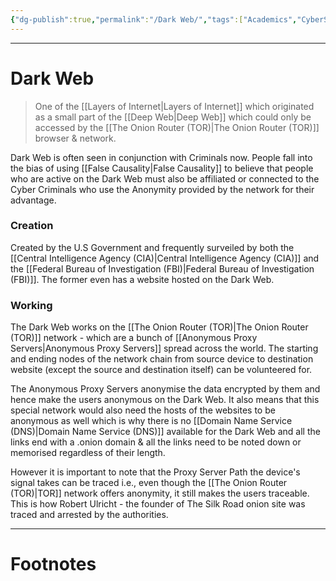 ```yaml
---
{"dg-publish":true,"permalink":"/Dark Web/","tags":["Academics","CyberSec"]}
---
```



---
# Dark Web
> One of the [[Layers of Internet\|Layers of Internet]] which originated as a small part of the [[Deep Web\|Deep Web]] which could only be accessed by the [[The Onion Router (TOR)\|The Onion Router (TOR)]] browser & network.

Dark Web is often seen in conjunction with Criminals now.
People fall into the bias of using [[False Causality\|False Causality]] to believe that people who are active on the Dark Web must also be affiliated or connected to the Cyber Criminals who use the Anonymity provided by the network for their advantage. 

### Creation
Created by the U.S Government and frequently surveiled by both the [[Central Intelligence Agency (CIA)\|Central Intelligence Agency (CIA)]] and the [[Federal Bureau of Investigation (FBI)\|Federal Bureau of Investigation (FBI)]]. The former even has a website hosted on the Dark Web.

### Working
The Dark Web works on the [[The Onion Router (TOR)\|The Onion Router (TOR)]] network - which are a bunch of [[Anonymous Proxy Servers\|Anonymous Proxy Servers]] spread across the world. The starting and ending nodes of the network chain from source device to destination website (except the source and destination itself) can be volunteered for.

The Anonymous Proxy Servers anonymise the data encrypted by them and hence make the users anonymous on the Dark Web. It also means that this special network would also need the hosts of the websites to be anonymous as well which is why there is no [[Domain Name Service (DNS)\|Domain Name Service (DNS)]] available for the Dark Web and all the links end with a .onion domain & all the links need to be noted down or memorised regardless of their length.

However it is important to note that the Proxy Server Path the device's signal takes can be traced i.e., even though the [[The Onion Router (TOR)\|TOR]] network offers anonymity, it still makes the users traceable. This is how Robert Ulricht - the founder of The Silk Road onion site was traced and arrested by the authorities.

---
# Footnotes